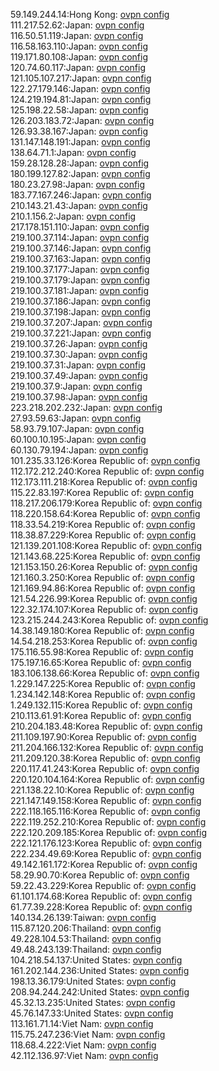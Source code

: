 59.149.244.14:Hong Kong: [ovpn config](vpn/59_149_244_14.ovpn)  
111.217.52.62:Japan: [ovpn config](vpn/111_217_52_62.ovpn)  
116.50.51.119:Japan: [ovpn config](vpn/116_50_51_119.ovpn)  
116.58.163.110:Japan: [ovpn config](vpn/116_58_163_110.ovpn)  
119.171.80.108:Japan: [ovpn config](vpn/119_171_80_108.ovpn)  
120.74.60.117:Japan: [ovpn config](vpn/120_74_60_117.ovpn)  
121.105.107.217:Japan: [ovpn config](vpn/121_105_107_217.ovpn)  
122.27.179.146:Japan: [ovpn config](vpn/122_27_179_146.ovpn)  
124.219.194.81:Japan: [ovpn config](vpn/124_219_194_81.ovpn)  
125.198.22.58:Japan: [ovpn config](vpn/125_198_22_58.ovpn)  
126.203.183.72:Japan: [ovpn config](vpn/126_203_183_72.ovpn)  
126.93.38.167:Japan: [ovpn config](vpn/126_93_38_167.ovpn)  
131.147.148.191:Japan: [ovpn config](vpn/131_147_148_191.ovpn)  
138.64.71.1:Japan: [ovpn config](vpn/138_64_71_1.ovpn)  
159.28.128.28:Japan: [ovpn config](vpn/159_28_128_28.ovpn)  
180.199.127.82:Japan: [ovpn config](vpn/180_199_127_82.ovpn)  
180.23.27.98:Japan: [ovpn config](vpn/180_23_27_98.ovpn)  
183.77.167.246:Japan: [ovpn config](vpn/183_77_167_246.ovpn)  
210.143.21.43:Japan: [ovpn config](vpn/210_143_21_43.ovpn)  
210.1.156.2:Japan: [ovpn config](vpn/210_1_156_2.ovpn)  
217.178.151.110:Japan: [ovpn config](vpn/217_178_151_110.ovpn)  
219.100.37.114:Japan: [ovpn config](vpn/219_100_37_114.ovpn)  
219.100.37.146:Japan: [ovpn config](vpn/219_100_37_146.ovpn)  
219.100.37.163:Japan: [ovpn config](vpn/219_100_37_163.ovpn)  
219.100.37.177:Japan: [ovpn config](vpn/219_100_37_177.ovpn)  
219.100.37.179:Japan: [ovpn config](vpn/219_100_37_179.ovpn)  
219.100.37.181:Japan: [ovpn config](vpn/219_100_37_181.ovpn)  
219.100.37.186:Japan: [ovpn config](vpn/219_100_37_186.ovpn)  
219.100.37.198:Japan: [ovpn config](vpn/219_100_37_198.ovpn)  
219.100.37.207:Japan: [ovpn config](vpn/219_100_37_207.ovpn)  
219.100.37.221:Japan: [ovpn config](vpn/219_100_37_221.ovpn)  
219.100.37.26:Japan: [ovpn config](vpn/219_100_37_26.ovpn)  
219.100.37.30:Japan: [ovpn config](vpn/219_100_37_30.ovpn)  
219.100.37.31:Japan: [ovpn config](vpn/219_100_37_31.ovpn)  
219.100.37.49:Japan: [ovpn config](vpn/219_100_37_49.ovpn)  
219.100.37.9:Japan: [ovpn config](vpn/219_100_37_9.ovpn)  
219.100.37.98:Japan: [ovpn config](vpn/219_100_37_98.ovpn)  
223.218.202.232:Japan: [ovpn config](vpn/223_218_202_232.ovpn)  
27.93.59.63:Japan: [ovpn config](vpn/27_93_59_63.ovpn)  
58.93.79.107:Japan: [ovpn config](vpn/58_93_79_107.ovpn)  
60.100.10.195:Japan: [ovpn config](vpn/60_100_10_195.ovpn)  
60.130.79.194:Japan: [ovpn config](vpn/60_130_79_194.ovpn)  
101.235.33.126:Korea Republic of: [ovpn config](vpn/101_235_33_126.ovpn)  
112.172.212.240:Korea Republic of: [ovpn config](vpn/112_172_212_240.ovpn)  
112.173.111.218:Korea Republic of: [ovpn config](vpn/112_173_111_218.ovpn)  
115.22.83.197:Korea Republic of: [ovpn config](vpn/115_22_83_197.ovpn)  
118.217.206.179:Korea Republic of: [ovpn config](vpn/118_217_206_179.ovpn)  
118.220.158.64:Korea Republic of: [ovpn config](vpn/118_220_158_64.ovpn)  
118.33.54.219:Korea Republic of: [ovpn config](vpn/118_33_54_219.ovpn)  
118.38.87.229:Korea Republic of: [ovpn config](vpn/118_38_87_229.ovpn)  
121.139.201.108:Korea Republic of: [ovpn config](vpn/121_139_201_108.ovpn)  
121.143.68.225:Korea Republic of: [ovpn config](vpn/121_143_68_225.ovpn)  
121.153.150.26:Korea Republic of: [ovpn config](vpn/121_153_150_26.ovpn)  
121.160.3.250:Korea Republic of: [ovpn config](vpn/121_160_3_250.ovpn)  
121.169.94.86:Korea Republic of: [ovpn config](vpn/121_169_94_86.ovpn)  
121.54.226.99:Korea Republic of: [ovpn config](vpn/121_54_226_99.ovpn)  
122.32.174.107:Korea Republic of: [ovpn config](vpn/122_32_174_107.ovpn)  
123.215.244.243:Korea Republic of: [ovpn config](vpn/123_215_244_243.ovpn)  
14.38.149.180:Korea Republic of: [ovpn config](vpn/14_38_149_180.ovpn)  
14.54.218.253:Korea Republic of: [ovpn config](vpn/14_54_218_253.ovpn)  
175.116.55.98:Korea Republic of: [ovpn config](vpn/175_116_55_98.ovpn)  
175.197.16.65:Korea Republic of: [ovpn config](vpn/175_197_16_65.ovpn)  
183.106.138.66:Korea Republic of: [ovpn config](vpn/183_106_138_66.ovpn)  
1.229.147.225:Korea Republic of: [ovpn config](vpn/1_229_147_225.ovpn)  
1.234.142.148:Korea Republic of: [ovpn config](vpn/1_234_142_148.ovpn)  
1.249.132.115:Korea Republic of: [ovpn config](vpn/1_249_132_115.ovpn)  
210.113.61.91:Korea Republic of: [ovpn config](vpn/210_113_61_91.ovpn)  
210.204.183.48:Korea Republic of: [ovpn config](vpn/210_204_183_48.ovpn)  
211.109.197.90:Korea Republic of: [ovpn config](vpn/211_109_197_90.ovpn)  
211.204.166.132:Korea Republic of: [ovpn config](vpn/211_204_166_132.ovpn)  
211.209.120.38:Korea Republic of: [ovpn config](vpn/211_209_120_38.ovpn)  
220.117.41.243:Korea Republic of: [ovpn config](vpn/220_117_41_243.ovpn)  
220.120.104.164:Korea Republic of: [ovpn config](vpn/220_120_104_164.ovpn)  
221.138.22.10:Korea Republic of: [ovpn config](vpn/221_138_22_10.ovpn)  
221.147.149.158:Korea Republic of: [ovpn config](vpn/221_147_149_158.ovpn)  
222.118.165.116:Korea Republic of: [ovpn config](vpn/222_118_165_116.ovpn)  
222.119.252.210:Korea Republic of: [ovpn config](vpn/222_119_252_210.ovpn)  
222.120.209.185:Korea Republic of: [ovpn config](vpn/222_120_209_185.ovpn)  
222.121.176.123:Korea Republic of: [ovpn config](vpn/222_121_176_123.ovpn)  
222.234.49.69:Korea Republic of: [ovpn config](vpn/222_234_49_69.ovpn)  
49.142.161.172:Korea Republic of: [ovpn config](vpn/49_142_161_172.ovpn)  
58.29.90.70:Korea Republic of: [ovpn config](vpn/58_29_90_70.ovpn)  
59.22.43.229:Korea Republic of: [ovpn config](vpn/59_22_43_229.ovpn)  
61.101.174.68:Korea Republic of: [ovpn config](vpn/61_101_174_68.ovpn)  
61.77.39.228:Korea Republic of: [ovpn config](vpn/61_77_39_228.ovpn)  
140.134.26.139:Taiwan: [ovpn config](vpn/140_134_26_139.ovpn)  
115.87.120.206:Thailand: [ovpn config](vpn/115_87_120_206.ovpn)  
49.228.104.53:Thailand: [ovpn config](vpn/49_228_104_53.ovpn)  
49.48.243.139:Thailand: [ovpn config](vpn/49_48_243_139.ovpn)  
104.218.54.137:United States: [ovpn config](vpn/104_218_54_137.ovpn)  
161.202.144.236:United States: [ovpn config](vpn/161_202_144_236.ovpn)  
198.13.36.179:United States: [ovpn config](vpn/198_13_36_179.ovpn)  
208.94.244.242:United States: [ovpn config](vpn/208_94_244_242.ovpn)  
45.32.13.235:United States: [ovpn config](vpn/45_32_13_235.ovpn)  
45.76.147.33:United States: [ovpn config](vpn/45_76_147_33.ovpn)  
113.161.71.14:Viet Nam: [ovpn config](vpn/113_161_71_14.ovpn)  
115.75.247.236:Viet Nam: [ovpn config](vpn/115_75_247_236.ovpn)  
118.68.4.222:Viet Nam: [ovpn config](vpn/118_68_4_222.ovpn)  
42.112.136.97:Viet Nam: [ovpn config](vpn/42_112_136_97.ovpn)  
